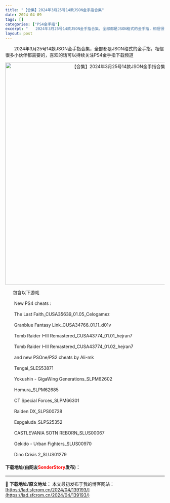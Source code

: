 ```yaml
---
title: "【合集】2024年3月25号14款JSON金手指合集"
date: 2024-04-09
tags: []
categories: ["PS4金手指"]
excerpt: "　　2024年3月25号14款JSON金手指合集，全部都是JSON格式的金手指，相信很多小伙伴都需要的，喜欢的话可以持续关注PS4金手指下载频道 &nbsp; &nbsp; &nbsp; 包含以下游戏 　　New PS4 cheats : 　　The Last Faith_CUSA35639_01.&hellip;"
layout: post
---
```


 <p>　　2024年3月25号14款JSON金手指合集，全部都是JSON格式的金手指，相信很多小伙伴都需要的，喜欢的话可以持续关注PS4金手指下载频道</p> <div> <p align="center"><img align="" border="0" src="https://lad.sfcrom.cn/wp-content/uploads/2024/04/20240409_6614ecae1b124.webp" width="700" alt="【合集】2024年3月25号14款JSON金手指合集" /></p></div> <p>&nbsp; &nbsp; &nbsp; 包含以下游戏</p> <p>　　New PS4 cheats :</p> <p>　　The Last Faith_CUSA35639_01.05_Celogamez</p> <p>　　Granblue Fantasy Link_CUSA34766_01.11_d01v</p> <p>　　Tomb Raider I&ndash;III Remastered_CUSA43774_01.01_hejran7</p> <p>　　Tomb Raider I&ndash;III Remastered_CUSA43774_01.02_hejran7</p> <p>　　and new PSOne/PS2 cheats by Ali-mk</p> <p>　　Tengai_SLES53871</p> <p>　　Yokushin - GigaWing Generations_SLPM62602</p> <p>　　Homura_SLPM62685</p> <p>　　CT Special Forces_SLPM66301</p> <p>　　Raiden DX_SLPS00728</p> <p>　　Espgaluda_SLPS25352</p> <p>　　CASTLEVANIA SOTN REBORN_SLUS00067</p> <p>　　Gekido - Urban Fighters_SLUS00970</p> <p>　　Dino Crisis 2_SLUS01279</p> <p><h4>下载地址(由网友<font color="red">SonderStory</font>发布)：</h4></p> 

---
📖 **下载地址/原文地址：** 本文最初发布于我的博客网站：[https://lad.sfcrom.cn/2024/04/139193/](https://lad.sfcrom.cn/2024/04/139193/)
